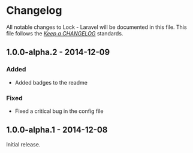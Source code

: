 # Changelog

All notable changes to Lock - Laravel will be documented in this file. This file follows the *[Keep a CHANGELOG](http://keepachangelog.com/)* standards.

## 1.0.0-alpha.2 - 2014-12-09

### Added

- Added badges to the readme

### Fixed

- Fixed a critical bug in the config file

## 1.0.0-alpha.1 - 2014-12-08

Initial release.
